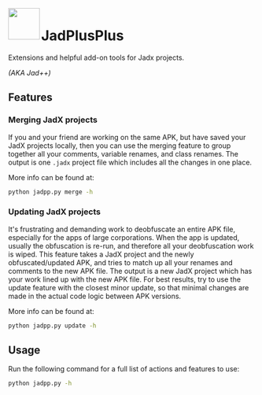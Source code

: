 <img src="https://raw.githubusercontent.com/Xiddoc/JadPlusPlus/master/jadx-gui/src/main/resources/logos/jadx-logo.png" width="64" align="left" />

# JadPlusPlus

Extensions and helpful add-on tools for Jadx projects.

*(AKA Jad++)*

## Features

### Merging JadX projects
If you and your friend are working on the same APK, but have saved your JadX projects locally, 
then you can use the merging feature to group together all your comments, variable renames, and class renames.
The output is one `.jadx` project file which includes all the changes in one place.

More info can be found at:
```cmd
python jadpp.py merge -h
```  

### Updating JadX projects
It's frustrating and demanding work to deobfuscate an entire APK file, especially for the apps of large corporations.
When the app is updated, usually the obfuscation is re-run, and therefore all your deobfuscation work is wiped.
This feature takes a JadX project and the newly obfuscated/updated APK, and tries to match up all your renames and 
comments to the new APK file. The output is a new JadX project which has your work lined up with the new APK file.
For best results, try to use the update feature with the closest minor update, so that minimal changes are made in the
actual code logic between APK versions.

More info can be found at:
```cmd
python jadpp.py update -h
```

## Usage

Run the following command for a full list of actions and features to use:
```cmd
python jadpp.py -h
```
